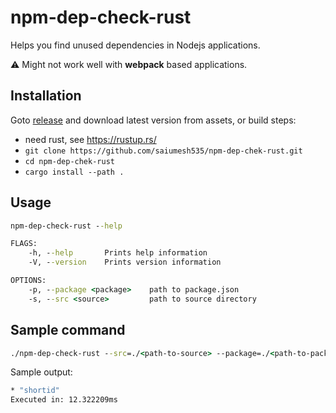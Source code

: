 # npm-dep-check-rust

Helps you find unused dependencies in Nodejs applications. 

:warning: Might not work well with **webpack** based applications. 

## Installation 

Goto [release](https://github.com/saiumesh535/npm-dep-chek-rust/releases) and download latest version from assets, or build steps:

- need rust, see <https://rustup.rs/>
- `git clone https://github.com/saiumesh535/npm-dep-chek-rust.git`
- `cd npm-dep-chek-rust`
- `cargo install --path .`

## Usage

```cmd
npm-dep-check-rust --help
```

```cmd
FLAGS:
    -h, --help       Prints help information
    -V, --version    Prints version information

OPTIONS:
    -p, --package <package>    path to package.json
    -s, --src <source>         path to source directory
```

## Sample command

```cmd
./npm-dep-check-rust --src=./<path-to-source> --package=./<path-to-package.json>
```

Sample output:

```cmd
* "shortid"
Executed in: 12.322209ms
```
